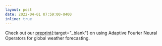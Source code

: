 ```yaml
---
layout: post
date: 2022-04-01 07:59:00-0400
inline: true
---
```


Check out our [preprint](https://arxiv.org/abs/2202.11214){:target="\_blank"} on using Adaptive Fourier Neural Operators for global weather forecasting.

